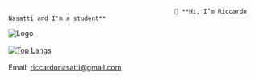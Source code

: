                                                   👋 **Hi, I’m Riccardo Nasatti and I'm a student**
![Logo](https://mceyes.me/content/images/2021/10/github-cover.jpg)
\
\
[![Top Langs](https://github-readme-stats.vercel.app/api/top-langs/?username=Nasatti)](https://github.com/anuraghazra/github-readme-stats)
\
\
Email: riccardonasatti@gmail.com
